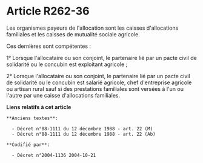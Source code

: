 # Article R262-36

Les organismes payeurs de l'allocation sont les caisses d'allocations familiales et les caisses de mutualité sociale
agricole.

Ces dernières sont compétentes :

1° Lorsque l'allocataire ou son conjoint, le partenaire lié par un pacte civil de solidarité ou le concubin est exploitant
agricole ;

2° Lorsque l'allocataire ou son conjoint, le partenaire lié par un pacte civil de solidarité ou le concubin est salarié
agricole, chef d'entreprise agricole ou artisan rural sauf si des prestations familiales sont versées à l'un ou l'autre par
une caisse d'allocations familiales.

**Liens relatifs à cet article**

	**Anciens textes**:

	  - Décret n°88-1111 du 12 décembre 1988 - art. 22 (M)
	  - Décret n°88-1111 du 12 décembre 1988 - art. 22 (Ab)

	**Codifié par**:

	  - Décret n°2004-1136 2004-10-21
